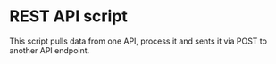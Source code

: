 # REST API script

This script pulls data from one API, process it and sents it via POST to another API endpoint.
